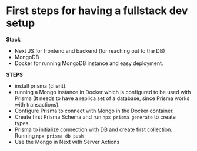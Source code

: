 # First steps for having a fullstack dev setup

**Stack**

- Next JS for frontend and backend (for reaching out to the DB)
- MongoDB
- Docker for running MongoDB instance and easy deployment.

**STEPS**

- install prisma (client).
- running a Mongo instance in Docker which is configured to be used with Prisma (It needs to have a replica set of a database, since Prisma works with transactions).
- Configure Prisma to connect with Mongo in the Docker container.
- Create first Prisma Schema and run `npx prisma generate` to create types.
- Prisma to initialize connection with DB and create first collection. Running `npx prisma db push`
- Use the Mongo in Next with Server Actions

